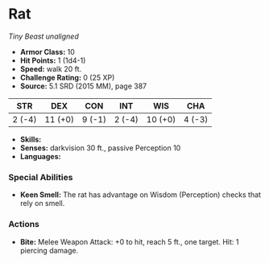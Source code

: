 # Rat

*Tiny* *Beast* *unaligned*

- **Armor Class:** 10
- **Hit Points:** 1 (1d4-1)
- **Speed:** walk 20 ft.
- **Challenge Rating:** 0 (25 XP)
- **Source:** 5.1 SRD (2015 MM), page 387

| STR | DEX | CON | INT | WIS | CHA |
| --- | --- | --- | --- | --- | --- |
| 2 (-4) | 11 (+0) | 9 (-1) | 2 (-4) | 10 (+0) | 4 (-3) |

- **Skills:** 
- **Senses:** darkvision 30 ft., passive Perception 10
- **Languages:** 

### Special Abilities

- **Keen Smell:** The rat has advantage on Wisdom (Perception) checks that rely on smell.

### Actions

- **Bite:** Melee Weapon Attack: +0 to hit, reach 5 ft., one target. Hit: 1 piercing damage.


